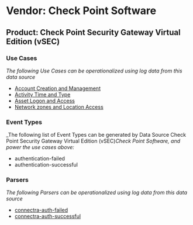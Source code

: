 Vendor: Check Point Software
============================
Product: Check Point Security Gateway Virtual Edition (vSEC)
------------------------------------------------------------

### Use Cases

_The following Use Cases can be operationalized using log data from this data source_

* [Account Creation and Management](../UseCases/usecase_account_creation_and_management.md)
* [Activity Time  and Type](../UseCases/usecase_activity_time__and_type.md)
* [Asset Logon and Access](../UseCases/usecase_asset_logon_and_access.md)
* [Network zones and Location Access](../UseCases/usecase_network_zones_and_location_access.md)


### Event Types

_The following list of Event Types can be generated by Data Source Check Point Security Gateway Virtual Edition (vSEC)_Check Point Software, and power the use cases above:_

- authentication-failed
- authentication-successful


### Parsers

_The following Parsers can be operationalized using log data from this data source_

* [connectra-auth-failed](../Parsers/parserContent_connectra-auth-failed.md)
* [connectra-auth-successful](../Parsers/parserContent_connectra-auth-successful.md)
